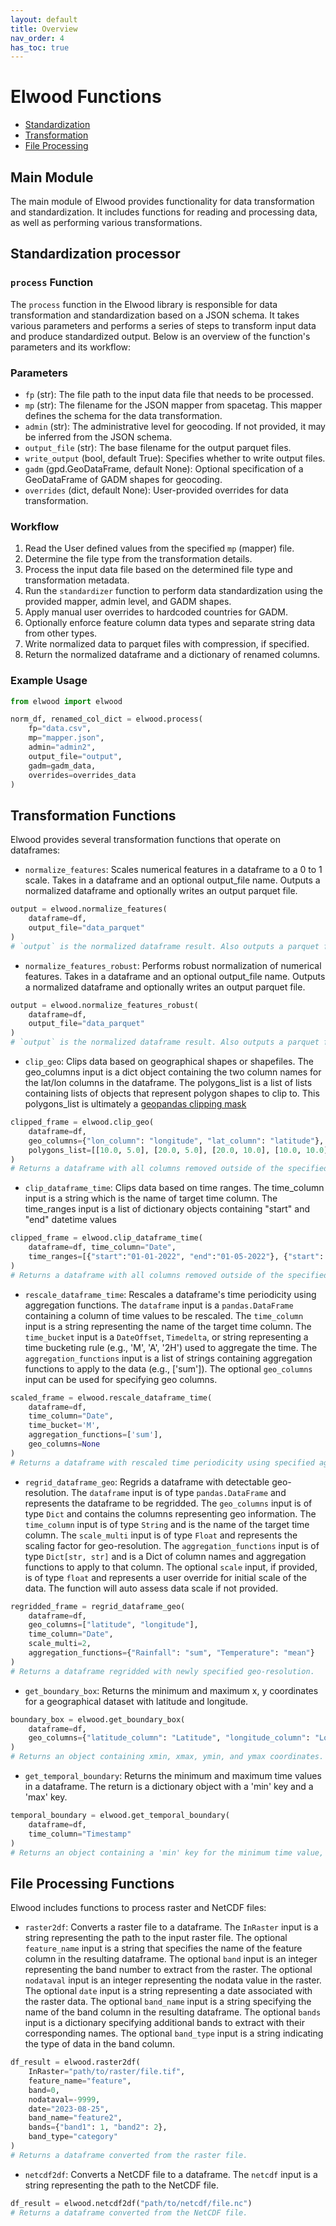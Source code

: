 ```yaml
---
layout: default
title: Overview
nav_order: 4
has_toc: true
---
```


# Elwood Functions

- [Standardization](#standardization-processor)
- [Transformation](#transformation-functions)
- [File Processing](#file-processing-functions)

## Main Module

The main module of Elwood provides functionality for data transformation and standardization. It includes functions for reading and processing data, as well as performing various transformations.

## Standardization processor

### `process` Function

The `process` function in the Elwood library is responsible for data transformation and standardization based on a JSON schema. It takes various parameters and performs a series of steps to transform input data and produce standardized output. Below is an overview of the function's parameters and its workflow:

### Parameters

- `fp` (str): The file path to the input data file that needs to be processed.
- `mp` (str): The filename for the JSON mapper from spacetag. This mapper defines the schema for the data transformation.
- `admin` (str): The administrative level for geocoding. If not provided, it may be inferred from the JSON schema.
- `output_file` (str): The base filename for the output parquet files.
- `write_output` (bool, default True): Specifies whether to write output files.
- `gadm` (gpd.GeoDataFrame, default None): Optional specification of a GeoDataFrame of GADM shapes for geocoding.
- `overrides` (dict, default None): User-provided overrides for data transformation.

### Workflow

1. Read the User defined values from the specified `mp` (mapper) file.
5. Determine the file type from the transformation details.
6. Process the input data file based on the determined file type and transformation metadata.
8. Run the `standardizer` function to perform data standardization using the provided mapper, admin level, and GADM shapes.
10. Apply manual user overrides to hardcoded countries for GADM.
11. Optionally enforce feature column data types and separate string data from other types.
12. Write normalized data to parquet files with compression, if specified.
14. Return the normalized dataframe and a dictionary of renamed columns.

### Example Usage

```python
from elwood import elwood

norm_df, renamed_col_dict = elwood.process(
    fp="data.csv",
    mp="mapper.json",
    admin="admin2",
    output_file="output",
    gadm=gadm_data,
    overrides=overrides_data
)
```
## Transformation Functions

Elwood provides several transformation functions that operate on dataframes:

- `normalize_features`: Scales numerical features in a dataframe to a 0 to 1 scale. Takes in a dataframe and an optional output_file name. Outputs a normalized dataframe and optionally writes an output parquet file.
```python
output = elwood.normalize_features(
    dataframe=df, 
    output_file="data_parquet"
)
# `output` is the normalized dataframe result. Also outputs a parquet file called data_parquet_normalized.parquet.gzip
```
- `normalize_features_robust`: Performs robust normalization of numerical features. Takes in a dataframe and an optional output_file name. Outputs a normalized dataframe and optionally writes an output parquet file.
```python
output = elwood.normalize_features_robust(
    dataframe=df, 
    output_file="data_parquet"
)
# `output` is the normalized dataframe result. Also outputs a parquet file called data_parquet_normalized.parquet.gzip
```
- `clip_geo`: Clips data based on geographical shapes or shapefiles. The geo_columns input is a dict object containing the two column names for the lat/lon columns in the dataframe. The polygons_list is a list of lists containing lists of objects that represent polygon shapes to clip to. This polygons_list is ultimately a [geopandas clipping mask](https://geopandas.org/en/stable/docs/reference/api/geopandas.clip.html)
```python
clipped_frame = elwood.clip_geo(
    dataframe=df, 
    geo_columns={"lon_column": "longitude", "lat_column": "latitude"}, 
    polygons_list=[[10.0, 5.0], [20.0, 5.0], [20.0, 10.0], [10.0, 10.0]]
)
# Returns a dataframe with all columns removed outside of the specified shapes.
```
- `clip_dataframe_time`: Clips data based on time ranges. The time_column input is a string which is the name of target time column. The time_ranges input is a list of dictionary objects containing "start" and "end" datetime values
```python
clipped_frame = elwood.clip_dataframe_time(
    dataframe=df, time_column="Date", 
    time_ranges=[{"start":"01-01-2022", "end":"01-05-2022"}, {"start": "01-01-2023", "end": "12-01-2023"}]
)
# Returns a dataframe with all columns removed outside of the specified time ranges.
```
- `rescale_dataframe_time`: Rescales a dataframe's time periodicity using aggregation functions. The `dataframe` input is a `pandas.DataFrame` containing a column of time values to be rescaled. The `time_column` input is a string representing the name of the target time column. The `time_bucket` input is a `DateOffset`, `Timedelta`, or string representing a time bucketing rule (e.g., 'M', 'A', '2H') used to aggregate the time. The `aggregation_functions` input is a list of strings containing aggregation functions to apply to the data (e.g., ['sum']). The optional `geo_columns` input can be used for specifying geo columns.
```python
scaled_frame = elwood.rescale_dataframe_time(
    dataframe=df,
    time_column="Date",
    time_bucket='M',
    aggregation_functions=['sum'],
    geo_columns=None
)
# Returns a dataframe with rescaled time periodicity using specified aggregation functions.
```
- `regrid_dataframe_geo`: Regrids a dataframe with detectable geo-resolution. The `dataframe` input is of type `pandas.DataFrame` and represents the dataframe to be regridded. The `geo_columns` input is of type `Dict` and contains the columns representing geo information. The `time_column` input is of type `String` and is the name of the target time column. The `scale_multi` input is of type `Float` and represents the scaling factor for geo-resolution. The `aggregation_functions` input is of type `Dict[str, str]` and is a Dict of column names and aggregation functions to apply to that column. The optional `scale` input, if provided, is of type `float` and represents a user override for initial scale of the data. The function will auto assess data scale if not provided.
```python
regridded_frame = regrid_dataframe_geo(
    dataframe=df,
    geo_columns=["latitude", "longitude"],
    time_column="Date",
    scale_multi=2,
    aggregation_functions={"Rainfall": "sum", "Temperature": "mean"}
)
# Returns a dataframe regridded with newly specified geo-resolution.
```
- `get_boundary_box`: Returns the minimum and maximum x, y coordinates for a geographical dataset with latitude and longitude.
```python
boundary_box = elwood.get_boundary_box(
    dataframe=df,
    geo_columns={"latitude_column": "Latitude", "longitude_column": "Longitude"}
)
# Returns an object containing xmin, xmax, ymin, and ymax coordinates.
```
- `get_temporal_boundary`: Returns the minimum and maximum time values in a dataframe. The return is a dictionary object with a 'min' key and a 'max' key.
```python
temporal_boundary = elwood.get_temporal_boundary(
    dataframe=df,
    time_column="Timestamp"
)
# Returns an object containing a 'min' key for the minimum time value, and a 'max' key for the maximum time value.
```


## File Processing Functions

Elwood includes functions to process raster and NetCDF files:

- `raster2df`: Converts a raster file to a dataframe. The `InRaster` input is a string representing the path to the input raster file. The optional `feature_name` input is a string that specifies the name of the feature column in the resulting dataframe. The optional `band` input is an integer representing the band number to extract from the raster. The optional `nodataval` input is an integer representing the nodata value in the raster. The optional `date` input is a string representing a date associated with the raster data. The optional `band_name` input is a string specifying the name of the band column in the resulting dataframe. The optional `bands` input is a dictionary specifying additional bands to extract with their corresponding names. The optional `band_type` input is a string indicating the type of data in the band column.
```python
df_result = elwood.raster2df(
    InRaster="path/to/raster/file.tif",
    feature_name="feature",
    band=0,
    nodataval=-9999,
    date="2023-08-25",
    band_name="feature2",
    bands={"band1": 1, "band2": 2},
    band_type="category"
)
# Returns a dataframe converted from the raster file.
```
- `netcdf2df`: Converts a NetCDF file to a dataframe. The `netcdf` input is a string representing the path to the NetCDF file.
```python
df_result = elwood.netcdf2df("path/to/netcdf/file.nc")
# Returns a dataframe converted from the NetCDF file.
```